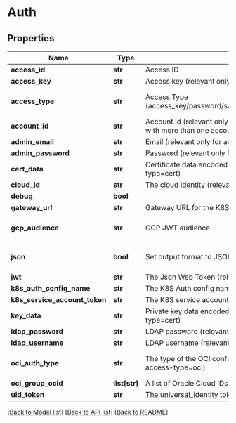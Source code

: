 # Auth

## Properties
Name | Type | Description | Notes
------------ | ------------- | ------------- | -------------
**access_id** | **str** | Access ID | [optional] 
**access_key** | **str** | Access key (relevant only for access-type&#x3D;access_key) | [optional] 
**access_type** | **str** | Access Type (access_key/password/saml/ldap/k8s/azure_ad/oidc/aws_iam/universal_identity/jwt/gcp/cert) | [optional] [default to 'access_key']
**account_id** | **str** | Account id (relevant only for access-type&#x3D;password where the email address is associated with more than one account) | [optional] 
**admin_email** | **str** | Email (relevant only for access-type&#x3D;password) | [optional] 
**admin_password** | **str** | Password (relevant only for access-type&#x3D;password) | [optional] 
**cert_data** | **str** | Certificate data encoded in base64. Used if file was not provided. (relevant only for access-type&#x3D;cert) | [optional] 
**cloud_id** | **str** | The cloud identity (relevant only for access-type&#x3D;azure_ad,aws_iam,gcp) | [optional] 
**debug** | **bool** |  | [optional] 
**gateway_url** | **str** | Gateway URL for the K8S/OAUTH2 authenticated (relevant only for access-type&#x3D;k8s/oauth2) | [optional] 
**gcp_audience** | **str** | GCP JWT audience | [optional] [default to 'akeyless.io']
**json** | **bool** | Set output format to JSON | [optional] [default to False]
**jwt** | **str** | The Json Web Token (relevant only for access-type&#x3D;jwt/oidc) | [optional] 
**k8s_auth_config_name** | **str** | The K8S Auth config name (relevant only for access-type&#x3D;k8s) | [optional] 
**k8s_service_account_token** | **str** | The K8S service account token. (relevant only for access-type&#x3D;k8s) | [optional] 
**key_data** | **str** | Private key data encoded in base64. Used if file was not provided.(relevant only for access-type&#x3D;cert) | [optional] 
**ldap_password** | **str** | LDAP password (relevant only for access-type&#x3D;ldap) | [optional] 
**ldap_username** | **str** | LDAP username (relevant only for access-type&#x3D;ldap) | [optional] 
**oci_auth_type** | **str** | The type of the OCI configuration to use [instance/apikey/resource] (relevant only for access-type&#x3D;oci) | [optional] [default to 'apikey']
**oci_group_ocid** | **list[str]** | A list of Oracle Cloud IDs groups (relevant only for access-type&#x3D;oci) | [optional] 
**uid_token** | **str** | The universal_identity token (relevant only for access-type&#x3D;universal_identity) | [optional] 

[[Back to Model list]](../README.md#documentation-for-models) [[Back to API list]](../README.md#documentation-for-api-endpoints) [[Back to README]](../README.md)



